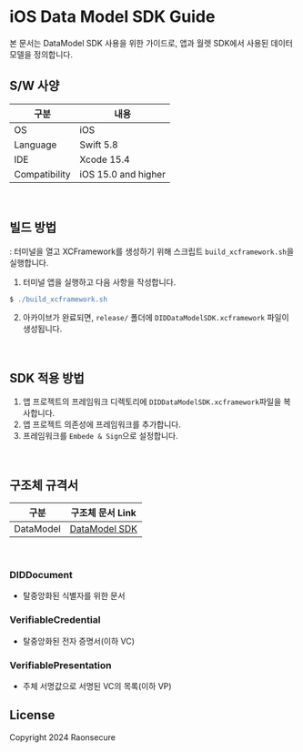 # iOS Data Model SDK Guide
본 문서는 DataModel SDK 사용을 위한 가이드로,
앱과 월렛 SDK에서 사용된 데이터 모델을 정의합니다.


## S/W 사양
| 구분           | 내용                       |
|---------------|---------------------------|
| OS            | iOS                       |
| Language      | Swift 5.8                 |
| IDE           | Xcode 15.4                |
| Compatibility | iOS 15.0 and higher       |

<br>

## 빌드 방법
: 터미널을 열고 XCFramework를 생성하기 위해 스크립트 `build_xcframework.sh`을 실행합니다.
1. 터미널 앱을 실행하고 다음 사항을 작성합니다. 
```groovy
$ ./build_xcframework.sh
```
2. 아카이브가 완료되면, `release/` 폴더에 `DIDDataModelSDK.xcframework` 파일이 생성됩니다.
<br>


## SDK 적용 방법
1. 앱 프로젝트의 프레임워크 디렉토리에 `DIDDataModelSDK.xcframework`파일을 복사합니다.
2. 앱 프로젝트 의존성에 프레임워크를 추가합니다.
3. 프레임워크를 `Embede & Sign`으로 설정합니다.

<br>

## 구조체 규격서
| 구분           | 구조체 문서 Link                                                |
|---------------|--------------------------------------------------------------|
| DataModel     | [DataModel SDK](docs/api/did-datamodel-sdk-ios/DataModel.md) |

<br>

### DIDDocument
- 탈중앙화된 식별자를 위한 문서
### VerifiableCredential
- 탈중앙화된 전자 증명서(이하 VC) 
### VerifiablePresentation
- 주체 서명값으로 서명된 VC의 목록(이하 VP)



## License
Copyright 2024 Raonsecure


